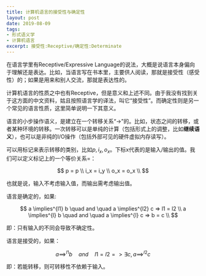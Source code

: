 ```yaml
---
title: 计算机语言的接受性与确定性
layout: post
date: 2019-08-09
tags: 
- 形式语义学
- 计算机语言
excerpt: 接受性:Receptive/确定性:Determinate
---
```


在语言学里有Receptive/Expressive Language的说法，大概是说语言本身偏向于理解还是表达。比如，当语言写在书本里，主要供人阅读，那就是接受性（感受性）的；如果是用来和别人交流，那就是表达性的。

计算机语言的性质之中也有Receptive，但是意义和上述不同。由于我没有找到关于这方面的中文资料，姑且按照语言学的译法，叫它“接受性”。而确定性则是另一个常见的语言性质，这里简单说明一下其意义。

语言的小步操作语义，是建立在一个转移关系“->”的。比如，状态之间的转移，或者某种环境的转移。一次转移可以是单纯的计算（包括形式上的调整，比如**继续语义**），也可以是非纯的I/O操作（包括外部可见的硬件虚拟内存读写）。

可以用标记来表示转移的类别，比如$p, i_x, o_x$。下标x代表的是输入/输出的值。我们可以定义标记上的一个等价关系=：

$$
p = p \\
i_x = i_y \\
o_x = o_x \\
$$

也就是说，输入不考虑输入值，而输出需考虑输出值。

语言是确定的，如果:

$$
a \implies^{l1} b \quad and \quad a \implies^{l2} c => l1 = l2 \\
a \implies^{l} b \quad and \quad a \implies^{l} c => b = c \\
$$

即：只有输入的不同会导致不确定性。

语言是接受的，如果：

$$
a \implies^{l1} b \quad and \quad l1 = l2 => \exists c, a\implies^{l2}c
$$

即：若能转移，则可转移性不依赖于输入。
